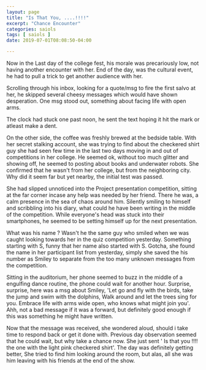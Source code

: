 ```yaml
---
layout: page
title: "Is That You, ....!!!!"
excerpt: "Chance Encounter"
categories: saiols
tags: [ saiols ]
date: 2019-07-01T08:08:50-04:00

---
```


Now in the Last day of the college fest, his morale was precariously low, not having
another encounter with her. End of the day, was the cultural event, he had to pull a trick
to get another audience with her.

Scrolling through his inbox, looking for a quote/msg to fire the first salvo at her,
he skipped several cheesy messages which would have shown desperation. One msg stood out, something
about facing life with open arms.

The clock had stuck one past noon, he sent the text hoping it hit the mark or atleast make a dent.

On the other side, the coffee was freshly brewed at the bedside table. With her secret
stalking account, she was trying to find about the checkered shirt guy she had seen few time in the last two days
moving in and out of competitions in her college. He seemed ok, without too much glitter and showing off, he seemed to posting
about books and underwater robots. She confirmed that he wasn't from her college, but from the neighboring city.
Why did it seem far but yet nearby, the initial test was passed.

She had slipped unnoticed into the Project presentation competition, sitting at the far corner incase any help
was needed by her friend.  There he was, a calm presence in the sea of chaos around him. Silently smiling to himself
and scribbling into his diary, what could he have been writing in the middle of the competition. While everyone's head
was stuck into their smartphones, he seemed to be setting himself up for the next presentation.

What was his name ? Wasn't he the same guy who smiled when we was caught looking towards her in the quiz competition
yesterday. Something starting with S, funny that her name also started with S. Gotcha, she found the name in her participant list
from yesterday, simply she saved the his number as Smiley to separate from the too many unknown messages from the competition.

Sitting in the auditorium, her phone seemed to buzz in the middle of a engulfing dance routine, the phone could wait for another hour.
Surprise, surprise, here was a msg about Smiley,
'Let go and fly with the birds, take the jump and swim with the dolphins, Walk around and let the trees sing for you. Embrace life with arms wide open, who knows what might join you'. Ahh, not a bad message if it was a forward, but definitely good enough if this was something he might have written.

Now that the message was received, she wondered aloud, should i take time to respond back or get it done with. Previous day observation seemed that he could wait, but why take a chance now.
She just sent ' Is that you !!!! the one with the light pink checkered shirt'. The day was definitely getting better, She tried to find him looking around the room, but alas, all she was him leaving with his friends at the end of the show. 
